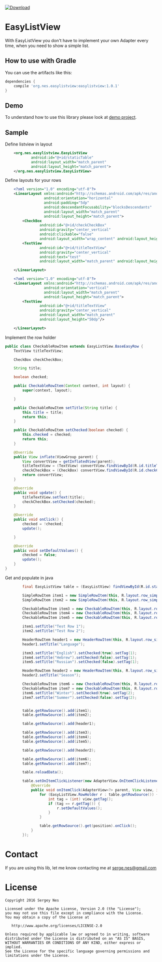 [ ![Download](https://api.bintray.com/packages/sergenes/maven/easylistview/images/download.svg) ](https://bintray.com/sergenes/maven/easylistview/_latestVersion)

# EasyListView
With EasyListView you don't have to implement your own Adapter every time, when you need to show a simple list.


## How to use with Gradle
You can use the artifacts like this:
```groovy
dependencies {
	compile 'org.nes.easylistview:easylistview:1.0.1'
}
```

## Demo
To understand how to use this library please look at <a href='https://github.com/sergenes/EasyListView/tree/master/app/src/main/java/org/nes/easylistviewdemo' target='_blank'>demo project</a>.

## Sample
Define listview in layout
```xml
    <org.nes.easylistview.EasyListView
            android:id="@+id/staticTable"
            android:layout_width="match_parent"
            android:layout_height="match_parent">
    </org.nes.easylistview.EasyListView>
```
Define layouts for your rows
```xml
    <?xml version="1.0" encoding="utf-8"?>
    <LinearLayout xmlns:android="http://schemas.android.com/apk/res/android"
                  android:orientation="horizontal"
                  android:padding="5dp"
                  android:descendantFocusability="blocksDescendants"
                  android:layout_width="match_parent"
                  android:layout_height="match_parent">
        <CheckBox
                android:id="@+id/checkCheckBox"
                android:gravity="center_vertical"
                android:clickable="false"
                android:layout_width="wrap_content" android:layout_height="match_parent"/>
        <TextView
                android:id="@+id/titleTextView"
                android:gravity="center_vertical"
                android:text="test"
                android:layout_width="match_parent" android:layout_height="50dp"/>

    </LinearLayout>

    <?xml version="1.0" encoding="utf-8"?>
    <LinearLayout xmlns:android="http://schemas.android.com/apk/res/android"
                  android:orientation="vertical"
                  android:layout_width="match_parent"
                  android:layout_height="match_parent">
        <TextView
                android:id="@+id/titleTextView"
                android:gravity="center_vertical"
                android:layout_width="match_parent"
                android:layout_height="50dp"/>

    </LinearLayout>
```
Implement the row holder
```java
public class CheckableRowItem extends EasyListView.BaseEasyRow {
    TextView titleTextView;

    CheckBox checkCheckBox;

    String title;

    boolean checked;

    public CheckableRowItem(Context context, int layout) {
        super(context, layout);

    }

    public CheckableRowItem setTitle(String title) {
        this.title = title;
        return this;
    }

    public CheckableRowItem setChecked(boolean checked) {
        this.checked = checked;
        return this;
    }

    @Override
    public View inflate(ViewGroup parent) {
        View convertView = getInflatedView(parent);
        titleTextView = (TextView) convertView.findViewById(R.id.titleTextView);
        checkCheckBox = (CheckBox) convertView.findViewById(R.id.checkCheckBox);
        return convertView;
    }

    @Override
    public void update() {
        titleTextView.setText(title);
        checkCheckBox.setChecked(checked);
    }

    @Override
    public void onClick() {
        checked = !checked;
        update();

    }

    @Override
    public void setDefaultValues() {
        checked = false;
        update();
    }
}
```

Get and populate in java
```java
        final EasyListView table = (EasyListView) findViewById(R.id.staticTable);

        SimpleRowItem item1 = new SimpleRowItem(this, R.layout.row_simple);
        SimpleRowItem item2 = new SimpleRowItem(this, R.layout.row_simple);

        CheckableRowItem item3 = new CheckableRowItem(this, R.layout.row_checkable);
        CheckableRowItem item4 = new CheckableRowItem(this, R.layout.row_checkable);
        CheckableRowItem item5 = new CheckableRowItem(this, R.layout.row_checkable);

        item1.setTitle("Test Row 1");
        item2.setTitle("Test Row 2");

        HeaderRowItem header1 = new HeaderRowItem(this, R.layout.row_simple);
        header1.setTitle("Language");

        item3.setTitle("English").setChecked(true).setTag(1);
        item4.setTitle("Hebrew").setChecked(false).setTag(1);
        item5.setTitle("Russian").setChecked(false).setTag(1);

        HeaderRowItem header2 = new HeaderRowItem(this, R.layout.row_simple);
        header2.setTitle("Season");

        CheckableRowItem item6 = new CheckableRowItem(this, R.layout.row_checkable);
        CheckableRowItem item7 = new CheckableRowItem(this, R.layout.row_checkable);
        item6.setTitle("Winter").setChecked(true).setTag(2);
        item7.setTitle("Summer").setChecked(false).setTag(2);


        table.getRowSource().add(item1);
        table.getRowSource().add(item2);

        table.getRowSource().add(header1);

        table.getRowSource().add(item3);
        table.getRowSource().add(item4);
        table.getRowSource().add(item5);

        table.getRowSource().add(header2);

        table.getRowSource().add(item6);
        table.getRowSource().add(item7);

        table.reloadData();

        table.setOnItemClickListener(new AdapterView.OnItemClickListener() {
            @Override
            public void onItemClick(AdapterView<?> parent, View view, int position, long id) {
                for (EasyListView.RowHolder r : table.getRowSource()) {
                    int tag = (int) view.getTag();
                    if (tag == r.getTag()) {
                        r.setDefaultValues();
                    }
                }

                table.getRowSource().get(position).onClick();
            }
        });
```

Contact
=================================
If you are using this lib, let me know contacting me at serge.nes@gmail.com


License
=================================

    Copyright 2016 Sergey Nes

    Licensed under the Apache License, Version 2.0 (the "License");
    you may not use this file except in compliance with the License.
    You may obtain a copy of the License at

       http://www.apache.org/licenses/LICENSE-2.0

    Unless required by applicable law or agreed to in writing, software
    distributed under the License is distributed on an "AS IS" BASIS,
    WITHOUT WARRANTIES OR CONDITIONS OF ANY KIND, either express or implied.
    See the License for the specific language governing permissions and
    limitations under the License.
